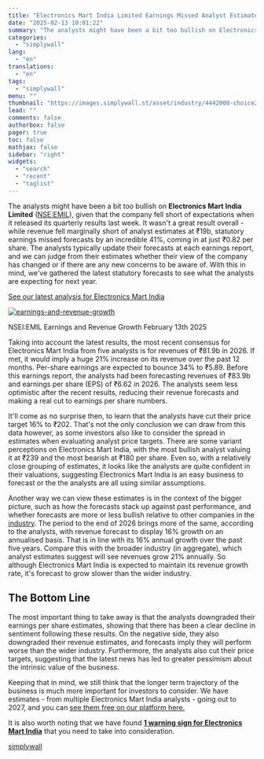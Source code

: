 ```yaml
---
title: "Electronics Mart India Limited Earnings Missed Analyst Estimates: Here's What Analysts Are Forecasting Now"
date: "2025-02-13 10:01:22"
summary: "The analysts might have been a bit too bullish on Electronics Mart India Limited (NSE:EMIL), given that the company fell short of expectations when it released its quarterly results last week. It wasn't a great result overall - while revenue fell marginally short of analyst estimates at ₹19b, statutory earnings..."
categories:
  - "simplywall"
lang:
  - "en"
translations:
  - "en"
tags:
  - "simplywall"
menu: ""
thumbnail: "https://images.simplywall.st/asset/industry/4442000-choice2-main-header/1585187123506"
lead: ""
comments: false
authorbox: false
pager: true
toc: false
mathjax: false
sidebar: "right"
widgets:
  - "search"
  - "recent"
  - "taglist"
---
```


The analysts might have been a bit too bullish on **Electronics Mart India Limited** ([NSE:EMIL](https://simplywall.st/stocks/in/retail/nse-emil/electronics-mart-india-shares)), given that the company fell short of expectations when it released its quarterly results last week. It wasn't a great result overall - while revenue fell marginally short of analyst estimates at ₹19b, statutory earnings missed forecasts by an incredible 41%, coming in at just ₹0.82 per share. The analysts typically update their forecasts at each earnings report, and we can judge from their estimates whether their view of the company has changed or if there are any new concerns to be aware of. With this in mind, we've gathered the latest statutory forecasts to see what the analysts are expecting for next year.

 [See our latest analysis for Electronics Mart India](https://simplywall.st/stocks/in/retail/nse-emil/electronics-mart-india-shares) 

[![earnings-and-revenue-growth](https://images.simplywall.st/asset/chart/593835398-earnings-and-revenue-growth-1-dark/1739406542459)](https://simplywall.st/stocks/in/retail/nse-emil/electronics-mart-india-shares/future)

NSEI:EMIL Earnings and Revenue Growth February 13th 2025

Taking into account the latest results, the most recent consensus for Electronics Mart India from five analysts is for revenues of ₹81.9b in 2026. If met, it would imply a huge 21% increase on its revenue over the past 12 months. Per-share earnings are expected to bounce 34% to ₹5.89. Before this earnings report, the analysts had been forecasting revenues of ₹83.9b and earnings per share (EPS) of ₹6.62 in 2026. The analysts seem less optimistic after the recent results, reducing their revenue forecasts and making a real cut to earnings per share numbers.

It'll come as no surprise then, to learn that the analysts have cut their price target 16% to ₹202. That's not the only conclusion we can draw from this data however, as some investors also like to consider the spread in estimates when evaluating analyst price targets. There are some variant perceptions on Electronics Mart India, with the most bullish analyst valuing it at ₹239 and the most bearish at ₹180 per share. Even so, with a relatively close grouping of estimates, it looks like the analysts are quite confident in their valuations, suggesting Electronics Mart India is an easy business to forecast or the the analysts are all using similar assumptions.

Another way we can view these estimates is in the context of the bigger picture, such as how the forecasts stack up against past performance, and whether forecasts are more or less bullish relative to other companies in the [industry](https://simplywall.st/markets/in/consumer-discretionary/specialty-stores). The period to the end of 2026 brings more of the same, according to the analysts, with revenue forecast to display 16% growth on an annualised basis. That is in line with its 16% annual growth over the past five years. Compare this with the broader industry (in aggregate), which analyst estimates suggest will see revenues grow 21% annually. So although Electronics Mart India is expected to maintain its revenue growth rate, it's forecast to grow slower than the wider industry.

The Bottom Line
---------------

The most important thing to take away is that the analysts downgraded their earnings per share estimates, showing that there has been a clear decline in sentiment following these results. On the negative side, they also downgraded their revenue estimates, and forecasts imply they will perform worse than the wider industry. Furthermore, the analysts also cut their price targets, suggesting that the latest news has led to greater pessimism about the intrinsic value of the business.

Keeping that in mind, we still think that the longer term trajectory of the business is much more important for investors to consider. We have estimates - from multiple Electronics Mart India analysts - going out to 2027, and you can [see them free on our platform here.](https://simplywall.st/stocks/in/retail/nse-emil/electronics-mart-india-shares/past)

It is also worth noting that we have found [**1 warning sign for Electronics Mart India**](https://simplywall.st/stocks/in/retail/nse-emil/electronics-mart-india-shares) that you need to take into consideration.

[simplywall](https://simplywall.st/stocks/in/retail/nse-emil/electronics-mart-india-shares/news/electronics-mart-india-limited-earnings-missed-analyst-estim)
